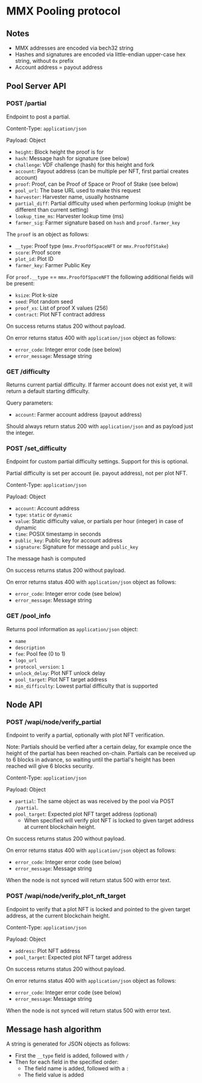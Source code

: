 # MMX Pooling protocol

## Notes
- MMX addresses are encoded via bech32 string
- Hashes and signatures are encoded via little-endian upper-case hex string, without `0x` prefix
- Account address = payout address

## Pool Server API

### POST /partial

Endpoint to post a partial.

Content-Type: `application/json`

Payload: Object
- `height`: Block height the proof is for
- `hash`: Message hash for signature (see below)
- `challenge`: VDF challenge (hash) for this height and fork
- `account`: Payout address (can be multiple per NFT, first partial creates account)
- `proof`: Proof, can be Proof of Space or Proof of Stake (see below)
- `pool_url`: The base URL used to make this request
- `harvester`: Harvester name, usually hostname
- `partial_diff`: Partial difficulty used when performing lookup (might be different than current setting)
- `lookup_time_ms`: Harvester lookup time (ms)
- `farmer_sig`: Farmer signature based on `hash` and `proof.farmer_key`

The `proof` is an object as follows:
- `__type`: Proof type (`mmx.ProofOfSpaceNFT` or `mmx.ProofOfStake`)
- `score`: Proof score
- `plot_id`: Plot ID
- `farmer_key`: Farmer Public Key

For `proof.__type` == `mmx.ProofOfSpaceNFT` the following additional fields will be present:
- `ksize`: Plot k-size
- `seed`: Plot random seed
- `proof_xs`: List of proof X values (256)
- `contract`: Plot NFT contract address

On success returns status 200 without payload.

On error returns status 400 with `application/json` object as follows:
- `error_code`: Integer error code (see below)
- `error_message`: Message string

### GET /difficulty

Returns current partial difficulty.
If farmer account does not exist yet, it will return a default starting difficulty.

Query parameters:
- `account`: Farmer account address (payout address)

Should always return status 200 with `application/json` and as payload just the integer.

### POST /set_difficulty

Endpoint for custom partial difficulty settings. Support for this is optional.

Partial difficulty is set per account (ie. payout address), not per plot NFT.

Content-Type: `application/json`

Payload: Object
- `account`: Account address
- `type`: `static` or `dynamic`
- `value`: Static difficulty value, or partials per hour (integer) in case of dynamic
- `time`: POSIX timestamp in seconds
- `public_key`: Public key for account address
- `signature`: Signature for message and `public_key`

The message hash is computed

On success returns status 200 without payload.

On error returns status 400 with `application/json` object as follows:
- `error_code`: Integer error code (see below)
- `error_message`: Message string

### GET /pool_info

Returns pool information as `application/json` object:
- `name`
- `description`
- `fee`: Pool fee (0 to 1)
- `logo_url`
- `protocol_version`: `1`
- `unlock_delay`: Plot NFT unlock delay
- `pool_target`: Plot NFT target address
- `min_difficulty`: Lowest partial difficulty that is supported

## Node API

### POST /wapi/node/verify_partial

Endpoint to verify a partial, optionally with plot NFT verification.

Note:
Partials should be verfied after a certain delay, for example once the height of the partial has been reached on-chain.
Partials can be received up to 6 blocks in advance, so waiting until the partial's height has been reached will give 6 blocks security.

Content-Type: `application/json`

Payload: Object
- `partial`: The same object as was received by the pool via POST `/partial`.
- `pool_target`: Expected plot NFT target address (optional)
	- When specified will verify plot NFT is locked to given target address at current blockchain height.

On success returns status 200 without payload.

On error returns status 400 with `application/json` object as follows:
- `error_code`: Integer error code (see below)
- `error_message`: Message string

When the node is not synced will return status 500 with error text.

### POST /wapi/node/verify_plot_nft_target

Endpoint to verify that a plot NFT is locked and pointed to the given target address, at the current blockchain height.

Content-Type: `application/json`

Payload: Object
- `address`: Plot NFT address
- `pool_target`: Expected plot NFT target address

On success returns status 200 without payload.

On error returns status 400 with `application/json` object as follows:
- `error_code`: Integer error code (see below)
- `error_message`: Message string

When the node is not synced will return status 500 with error text.

## Message hash algorithm

A string is generated for JSON objects as follows:

- First the `__type` field is added, followed with `/`
- Then for each field in the specified order:
	- The field name is added, followed with a `:`
	- The field value is added









